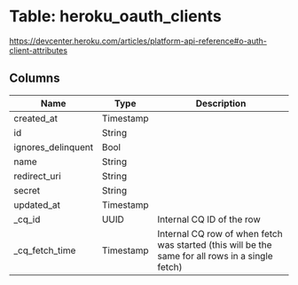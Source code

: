 
# Table: heroku_oauth_clients
https://devcenter.heroku.com/articles/platform-api-reference#o-auth-client-attributes
## Columns
| Name        | Type           | Description  |
| ------------- | ------------- | -----  |
|created_at|Timestamp||
|id|String||
|ignores_delinquent|Bool||
|name|String||
|redirect_uri|String||
|secret|String||
|updated_at|Timestamp||
|_cq_id|UUID|Internal CQ ID of the row|
|_cq_fetch_time|Timestamp|Internal CQ row of when fetch was started (this will be the same for all rows in a single fetch)|
